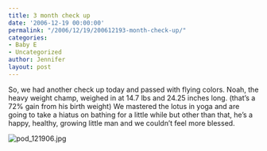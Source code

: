 ```yaml
---
title: 3 month check up
date: '2006-12-19 00:00:00'
permalink: "/2006/12/19/200612193-month-check-up/"
categories:
- Baby E
- Uncategorized
author: Jennifer
layout: post
---
```


So, we had another check up today and passed with flying colors. Noah, the heavy weight champ, weighed in at 14.7 lbs and 24.25 inches long. (that&#8217;s a 72% gain from his birth weight) We mastered the lotus in yoga and are going to take a hiatus on bathing for a little while but other than that, he&#8217;s a happy, healthy, growing little man and we couldn&#8217;t feel more blessed.

<img id="image89" alt="pod_121906.jpg" src="http://static.squarespace.com/static/50db6bb3e4b015296cd43789/50dfa5b1e4b0dc6320e0b5ea/50dfa5b1e4b0dc6320e0b640/1166546812000/?format=original" />
